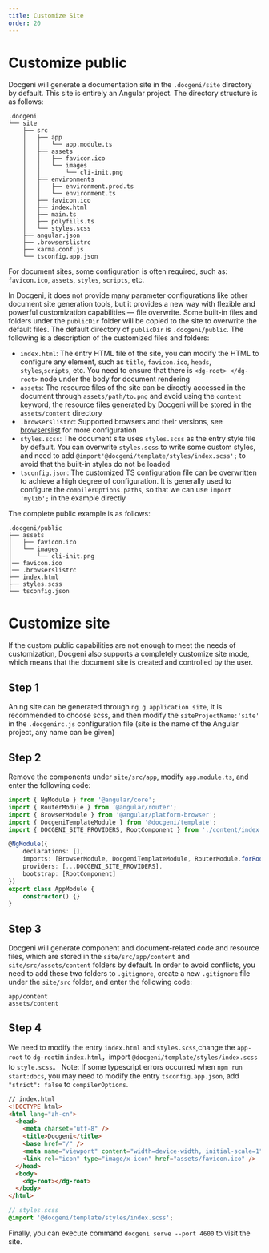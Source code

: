 ```yaml
---
title: Customize Site
order: 20
---
```


# Customize public
Docgeni will generate a documentation site in the `.docgeni/site` directory by default. This site is entirely an Angular project. The directory structure is as follows:
```
.docgeni
└── site
    ├── src
    │   ├── app
    │   │   └── app.module.ts
    │   ├── assets
    │   │   ├── favicon.ico
    │   │   └── images
    │   │       └── cli-init.png
    │   ├── environments
    │   │   ├── environment.prod.ts
    │   │   └── environment.ts
    │   ├── favicon.ico
    │   ├── index.html
    │   ├── main.ts
    │   ├── polyfills.ts
    │   └── styles.scss
    ├── angular.json
    ├── .browserslistrc
    ├── karma.conf.js
    └── tsconfig.app.json
```

For document sites, some configuration is often required, such as: `favicon.ico`, `assets`, `styles`, `scripts`, etc.

 In Docgeni, it does not provide many parameter configurations like other document site generation tools, but it provides a new way with flexible and powerful customization capabilities — file overwrite. Some built-in files and folders under the `publicDir` folder will be copied to the site to overwrite the default files. The default directory of `publicDir` is `.docgeni/public`. The following is a description of the customized files and folders:

- `index.html`: The entry HTML file of the site, you can modify the HTML to configure any element, such as `title`, `favicon.ico`, `heads`, `styles`,`scripts`, etc. You need to ensure that there is `<dg-root> </dg-root>` node under the body for document rendering
- `assets`: The resource files of the site can be directly accessed in the document through `assets/path/to.png` and avoid using the `content` keyword, the resource files generated by Docgeni will be stored in the `assets/content` directory
- `.browserslistrc`: Supported browsers and their versions, see [browserslist](https://github.com/browserslist/browserslist) for more configuration
- `styles.scss`: The document site uses `styles.scss` as the entry style file by default. You can overwrite `styles.scss` to write some custom styles, and need to add `@import'@docgeni/template/styles/index.scss';` to avoid that the built-in styles do not be loaded
- `tsconfig.json`: The customized TS configuration file can be overwritten to achieve a high degree of configuration. It is generally used to configure the `compilerOptions.paths`, so that we can use `import 'mylib';` in the example directly

The complete public example is as follows:
```
.docgeni/public
├── assets
│   ├── favicon.ico
│   └── images
│       └── cli-init.png
│── favicon.ico
│── .browserslistrc
├── index.html
├── styles.scss
└── tsconfig.json
```

# Customize site
If the custom public capabilities are not enough to meet the needs of customization, Docgeni also supports a completely customize site mode, which means that the document site is created and controlled by the user.
## Step 1
An ng site can be generated through `ng g application site`, it is recommended to choose scss, and then modify the `siteProjectName:'site'` in the `.docgenirc.js` configuration file (site is the name of the Angular project, any name can be given)

## Step 2
Remove the components under `site/src/app`, modify `app.module.ts`, and enter the following code:

```ts
import { NgModule } from '@angular/core';
import { RouterModule } from '@angular/router';
import { BrowserModule } from '@angular/platform-browser';
import { DocgeniTemplateModule } from '@docgeni/template';
import { DOCGENI_SITE_PROVIDERS, RootComponent } from './content/index';

@NgModule({
    declarations: [],
    imports: [BrowserModule, DocgeniTemplateModule, RouterModule.forRoot([])],
    providers: [...DOCGENI_SITE_PROVIDERS],
    bootstrap: [RootComponent]
})
export class AppModule {
    constructor() {}
}
```
## Step 3
Docgeni will generate component and document-related code and resource files, which are stored in the `site/src/app/content` and `site/src/assets/content` folders by default. In order to avoid conflicts, you need to add these two folders to `.gitignore`, create a new `.gitignore` file under the `site/src` folder, and enter the following code:
```
app/content
assets/content
```

## Step 4
We need to modify the entry `index.html` and `styles.scss`,change the `app-root` to `dg-root`in `index.html`，import `@docgeni/template/styles/index.scss` to `style.scss`。
Note: If some typescript errors occurred when `npm run start:docs`, you may need to modify the entry `tsconfig.app.json`, add `"strict": false` to `compilerOptions`.

```html
// index.html
<!DOCTYPE html>
<html lang="zh-cn">
  <head>
    <meta charset="utf-8" />
    <title>Docgeni</title>
    <base href="/" />
    <meta name="viewport" content="width=device-width, initial-scale=1" />
    <link rel="icon" type="image/x-icon" href="assets/favicon.ico" />
  </head>
  <body>
    <dg-root></dg-root>
  </body>
</html>
```

```scss
// styles.scss
@import '@docgeni/template/styles/index.scss';
```

Finally, you can execute command `docgeni serve --port 4600` to visit the site.
